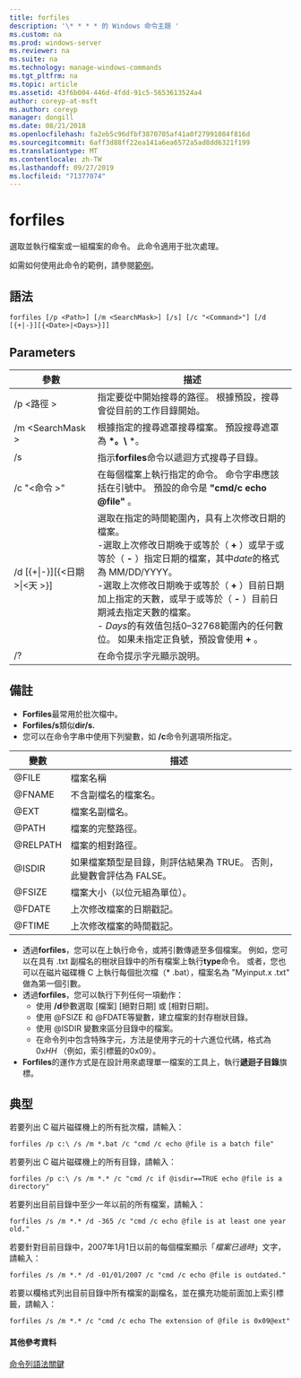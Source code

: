 ```yaml
---
title: forfiles
description: '\* * * * 的 Windows 命令主題 '
ms.custom: na
ms.prod: windows-server
ms.reviewer: na
ms.suite: na
ms.technology: manage-windows-commands
ms.tgt_pltfrm: na
ms.topic: article
ms.assetid: 43f6b004-446d-4fdd-91c5-5653613524a4
author: coreyp-at-msft
ms.author: coreyp
manager: dongill
ms.date: 08/21/2018
ms.openlocfilehash: fa2eb5c96dfbf3870705af41a0f27991084f816d
ms.sourcegitcommit: 6aff3d88ff22ea141a6ea6572a5ad8dd6321f199
ms.translationtype: MT
ms.contentlocale: zh-TW
ms.lasthandoff: 09/27/2019
ms.locfileid: "71377074"
---
```

# <a name="forfiles"></a>forfiles



選取並執行檔案或一組檔案的命令。 此命令適用于批次處理。

如需如何使用此命令的範例，請參閱[範例](#BKMK_examples)。

## <a name="syntax"></a>語法

```
forfiles [/p <Path>] [/m <SearchMask>] [/s] [/c "<Command>"] [/d [{+|-}][{<Date>|<Days>}]]
```


## <a name="parameters"></a>Parameters

|                     參數                      |                                                                                                                                                                                                                                                                                                    描述                                                                                                                                                                                                                                                                                                     |
|----------------------------------------------------|--------------------------------------------------------------------------------------------------------------------------------------------------------------------------------------------------------------------------------------------------------------------------------------------------------------------------------------------------------------------------------------------------------------------------------------------------------------------------------------------------------------------------------------------------------------------------------------------------------------------|
|                     /p \<路徑 >                     |                                                                                                                                                                                                                                                 指定要從中開始搜尋的路徑。 根據預設，搜尋會從目前的工作目錄開始。                                                                                                                                                                                                                                                  |
|                  /m \<SearchMask >                  |                                                                                                                                                                                                                                                           根據指定的搜尋遮罩搜尋檔案。 預設搜尋遮罩為 **\*。\\** \*。                                                                                                                                                                                                                                                           |
|                         /s                         |                                                                                                                                                                                                                                                                   指示**forfiles**命令以遞迴方式搜尋子目錄。                                                                                                                                                                                                                                                                    |
|                  /c "\<命令 >"                   |                                                                                                                                                                                                                                  在每個檔案上執行指定的命令。 命令字串應該括在引號中。 預設的命令是 **"cmd/c echo @file"** 。                                                                                                                                                                                                                                   |
| /d&nbsp;[{+\|-}]&#8288;[{\<日期 >\|&#8288;\<天 >}] | 選取在指定的時間範圍內，具有上次修改日期的檔案。</br>-選取上次修改日期晚于或等於（ **+** ）或早于或等於（ **-** ）指定日期的檔案，其中*date*的格式為 MM/DD/YYYY。</br>-選取上次修改日期晚于或等於（ **+** ）目前日期加上指定的天數，或早于或等於（ **-** ）目前日期減去指定天數的檔案。</br>- *Days*的有效值包括0–32768範圍內的任何數位。 如果未指定正負號，預設會使用 **+** 。 |
|                         /?                         |                                                                                                                                                                                                                                                                                        在命令提示字元顯示說明。                                                                                                                                                                                                                                                                                        |

## <a name="remarks"></a>備註

-   **Forfiles**最常用於批次檔中。
-   **Forfiles/s**類似**dir/s.**
-   您可以在命令字串中使用下列變數，如 **/c**命令列選項所指定。  

|變數|描述|
|--------|-----------|
|@FILE|檔案名稱|
|@FNAME|不含副檔名的檔案名。|
|@EXT|檔案名副檔名。|
|@PATH|檔案的完整路徑。|
|@RELPATH|檔案的相對路徑。|
|@ISDIR|如果檔案類型是目錄，則評估結果為 TRUE。 否則，此變數會評估為 FALSE。|
|@FSIZE|檔案大小（以位元組為單位）。|
|@FDATE|上次修改檔案的日期戳記。|
|@FTIME|上次修改檔案的時間戳記。|

-   透過**forfiles**，您可以在上執行命令，或將引數傳遞至多個檔案。 例如，您可以在具有 .txt 副檔名的樹狀目錄中的所有檔案上執行**type**命令。 或者，您也可以在磁片磁碟機 C 上執行每個批次檔（* .bat），檔案名為 "Myinput.x .txt" 做為第一個引數。
-   透過**forfiles**，您可以執行下列任何一項動作：  
    -   使用 **/d**參數選取 [檔案] [絕對日期] 或 [相對日期]。
    -   使用 @FSIZE 和 @FDATE等變數，建立檔案的封存樹狀目錄。
    -   使用 @ISDIR 變數來區分目錄中的檔案。
    -   在命令列中包含特殊字元，方法是使用字元的十六進位代碼，格式為 0x*HH* （例如，索引標籤的0x09）。
-   **Forfiles**的運作方式是在設計用來處理單一檔案的工具上，執行**遞迴子目錄**旗標。

## <a name="BKMK_examples"></a>典型

若要列出 C 磁片磁碟機上的所有批次檔，請輸入：
```
forfiles /p c:\ /s /m *.bat /c "cmd /c echo @file is a batch file"
```
若要列出 C 磁片磁碟機上的所有目錄，請輸入：
```
forfiles /p c:\ /s /m *.* /c "cmd /c if @isdir==TRUE echo @file is a directory"
```
若要列出目前目錄中至少一年以前的所有檔案，請輸入：
```
forfiles /s /m *.* /d -365 /c "cmd /c echo @file is at least one year old."
```
若要針對目前目錄中，2007年1月1日以前的每個檔案顯示「*檔案已過時*」文字，請輸入：
```
forfiles /s /m *.* /d -01/01/2007 /c "cmd /c echo @file is outdated." 
```
若要以欄格式列出目前目錄中所有檔案的副檔名，並在擴充功能前面加上索引標籤，請輸入：
```
forfiles /s /m *.* /c "cmd /c echo The extension of @file is 0x09@ext" 
```

#### <a name="additional-references"></a>其他參考資料

[命令列語法關鍵](command-line-syntax-key.md)

